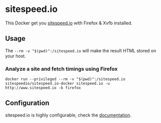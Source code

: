 # sitespeed.io

This Docker get you [sitespeed.io](http://www.sitespeed.io) with Firefox & Xvfb installed.

## Usage

The ```--rm -v "$(pwd)":/sitespeed.io``` will make the result HTML stored on your host.

### Analyze a site and fetch timings using Firefox
```
docker run --privileged --rm -v "$(pwd)":/sitespeed.io sitespeedio/sitespeed.io-docker sitespeed.io -u http://www.sitespeed.io -b firefox
```

## Configuration
sitespeed.io is highly configurable, check the [documentation](http://www.sitespeed.io/documentation).
